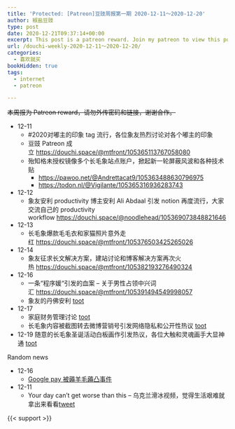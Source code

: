 ```yaml
---
title: 'Protected: [Patreon]豆豉周报第一期 2020-12-11～2020-12-20'
author: 椒盐豆豉
type: post
date: 2020-12-21T09:37:14+00:00
excerpt: This post is a patreon reward. Join my patreon to view this post.
url: /douchi-weekly-2020-12-11～2020-12-20/
categories:
  - 喜欢就买
bookHidden: true
tags:
  - internet
  - patreon

---
```

~~本周报为 Patreon reward，请勿外传密码和链接，谢谢合作。~~

- 12-11
    - #2020对嘟主的印象 tag 流行，各位象友热烈讨论对各个嘟主的印象
    - 豆豉 Patreon 成立 https://douchi.space/@mtfront/105365113767058080
    - 殆知格未授权镜像多个长毛象站点账户，掀起新一轮屏蔽风波和各种技术贴
        - https://pawoo.net/@Andrettacat9/105363488630796975
        - https://todon.nl/@Vigilante/105365316936283743
- 12-12
    - 象友安利 productivity 博主安利 Ali Abdaal 引发 notion 再度流行，大家交流自己的 productivity workflow https://douchi.space/@noodlehead/105369073848821646
- 12-13
    - 长毛象爆款毛毛衣和家猫照片意外走红 https://douchi.space/@mtfront/105376503425265026
- 12-14
    - 象友征求长文解决方案，建站讨论和博客解决方案再次火热 https://douchi.space/@mtfront/105382193276490324
- 12-16
    - 一条“程序媛“引发的血案 – 关于男性占领中兴词汇 https://douchi.space/@mtfront/105391494549998057
    - 象友的丹佛安利 [toot](https://douchi.space/@PigeonAdultman/105392730784713121)
- 12-17
    - 家庭财务管理讨论 [toot](https://douchi.space/@PigeonAdultman/105398449922040438)
    - 长毛象内容被截图转去微博营销号引发网络隐私和公开性热议 [toot](https://alive.bar/@RyuoYaegashi/105398681945675739 https://tzcafe.com/@dimlau/105399796277428498 https://mastodon.online/@zhangwang/105400638054947165)
- 12-19 随意的长毛象圣诞活动白板画作引发热议，各位大触和灵魂画手大显神通 [toot](https://go5.dev/@madstick/105408819364154918)

Random news

- 12-16
    - [Google pay 被薅羊毛薅凸事件](https://mp.weixin.qq.com/s/LHW_QIDN02kDlqwImremzg)
- 12-11
    - Your day can’t get worse than this – 乌克兰滑冰视频，觉得生活艰难就拿出来看看[tweet](https://twitter.com/CBSNews/status/1337468435085799425?s=19)

{{< support >}}